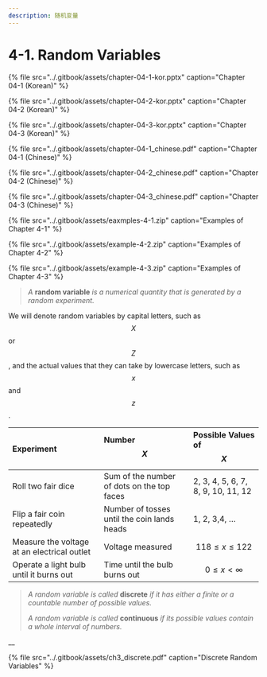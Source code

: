 ```yaml
---
description: 随机变量
---
```


# 4-1. Random Variables



{% file src="../.gitbook/assets/chapter-04-1-kor.pptx" caption="Chapter 04-1 \(Korean\)" %}

{% file src="../.gitbook/assets/chapter-04-2-kor.pptx" caption="Chapter 04-2 \(Korean\)" %}

{% file src="../.gitbook/assets/chapter-04-3-kor.pptx" caption="Chapter 04-3 \(Korean\)" %}

{% file src="../.gitbook/assets/chapter-04-1\_chinese.pdf" caption="Chapter 04-1 \(Chinese\)" %}

{% file src="../.gitbook/assets/chapter-04-2\_chinese.pdf" caption="Chapter 04-2 \(Chinese\)" %}

{% file src="../.gitbook/assets/chapter-04-3\_chinese.pdf" caption="Chapter 04-3 \(Chinese\)" %}

{% file src="../.gitbook/assets/eaxmples-4-1.zip" caption="Examples of Chapter 4-1" %}

{% file src="../.gitbook/assets/example-4-2.zip" caption="Examples of Chapter 4-2" %}

{% file src="../.gitbook/assets/example-4-3.zip" caption="Examples of Chapter 4-3" %}



> _A_ **random variable** _is a numerical quantity that is generated by a random experiment._

We will denote random variables by capital letters, such as $$X$$ or $$Z$$ , and the actual values that they can take by lowercase letters, such as $$x$$ and $$z$$ .

| Experiment | Number $$X$$  | Possible Values of $$X$$  |
| :--- | :--- | :--- |
| Roll two fair dice | Sum of the number of dots on the top faces | 2, 3, 4, 5, 6, 7, 8, 9, 10, 11, 12 |
| Flip a fair coin repeatedly | Number of tosses until the coin lands heads | 1, 2, 3,4, … |
| Measure the voltage at an electrical outlet | Voltage measured | $$118 ≤ x ≤ 122$$  |
| Operate a light bulb until it burns out | Time until the bulb burns out | $$0 ≤ x < ∞$$  |



> _A random variable is called_ **discrete** _if it has either a finite or a countable number of possible values._ 
>
> _A random variable is called_ **continuous** _if its possible values contain a whole interval of numbers._

\_\_

{% file src="../.gitbook/assets/ch3\_discrete.pdf" caption="Discrete Random Variables" %}





